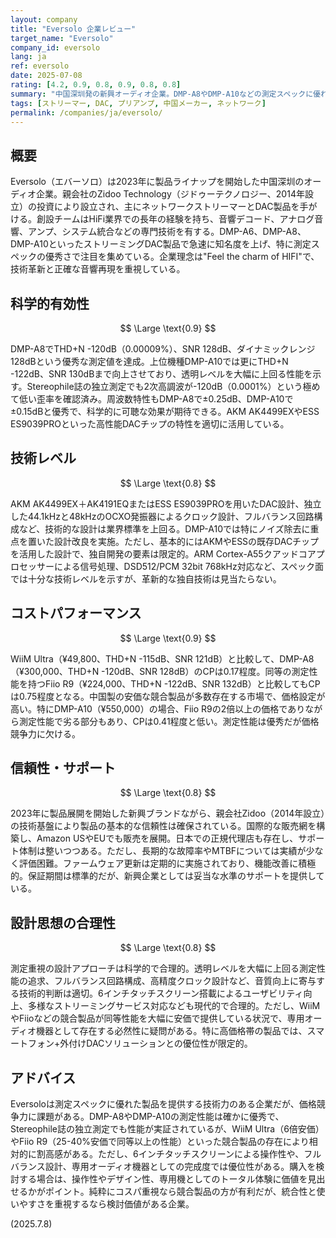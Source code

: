 ```yaml
---
layout: company
title: "Eversolo 企業レビュー"
target_name: "Eversolo"
company_id: eversolo
lang: ja
ref: eversolo
date: 2025-07-08
rating: [4.2, 0.9, 0.8, 0.9, 0.8, 0.8]
summary: "中国深圳発の新興オーディオ企業。DMP-A8やDMP-A10などの測定スペックに優れたストリーミングDAC製品で急成長。AKMやESS製DACを用いた技術的実力は高いが、コストパフォーマンスで競合に圧倒される。"
tags: [ストリーマー, DAC, プリアンプ, 中国メーカー, ネットワーク]
permalink: /companies/ja/eversolo/
---
```


## 概要

Eversolo（エバーソロ）は2023年に製品ライナップを開始した中国深圳のオーディオ企業。親会社のZidoo Technology（ジドゥーテクノロジー、2014年設立）の投資により設立され、主にネットワークストリーマーとDAC製品を手がける。創設チームはHiFi業界での長年の経験を持ち、音響デコード、アナログ音響、アンプ、システム統合などの専門技術を有する。DMP-A6、DMP-A8、DMP-A10といったストリーミングDAC製品で急速に知名度を上げ、特に測定スペックの優秀さで注目を集めている。企業理念は"Feel the charm of HIFI"で、技術革新と正確な音響再現を重視している。

## 科学的有効性

$$ \Large \text{0.9} $$

DMP-A8でTHD+N -120dB（0.00009%）、SNR 128dB、ダイナミックレンジ128dBという優秀な測定値を達成。上位機種DMP-A10では更にTHD+N -122dB、SNR 130dBまで向上させており、透明レベルを大幅に上回る性能を示す。Stereophile誌の独立測定でも2次高調波が-120dB（0.0001%）という極めて低い歪率を確認済み。周波数特性もDMP-A8で±0.25dB、DMP-A10で±0.15dBと優秀で、科学的に可聴な効果が期待できる。AKM AK4499EXやESS ES9039PROといった高性能DACチップの特性を適切に活用している。

## 技術レベル

$$ \Large \text{0.8} $$

AKM AK4499EX＋AK4191EQまたはESS ES9039PROを用いたDAC設計、独立した44.1kHzと48kHzのOCXO発振器によるクロック設計、フルバランス回路構成など、技術的な設計は業界標準を上回る。DMP-A10では特にノイズ除去に重点を置いた設計改良を実施。ただし、基本的にはAKMやESSの既存DACチップを活用した設計で、独自開発の要素は限定的。ARM Cortex-A55クアッドコアプロセッサーによる信号処理、DSD512/PCM 32bit 768kHz対応など、スペック面では十分な技術レベルを示すが、革新的な独自技術は見当たらない。

## コストパフォーマンス

$$ \Large \text{0.9} $$

WiiM Ultra（¥49,800、THD+N -115dB、SNR 121dB）と比較して、DMP-A8（¥300,000、THD+N -120dB、SNR 128dB）のCPは0.17程度。同等の測定性能を持つFiio R9（¥224,000、THD+N -122dB、SNR 132dB）と比較してもCPは0.75程度となる。中国製の安価な競合製品が多数存在する市場で、価格設定が高い。特にDMP-A10（¥550,000）の場合、Fiio R9の2倍以上の価格でありながら測定性能で劣る部分もあり、CPは0.41程度と低い。測定性能は優秀だが価格競争力に欠ける。

## 信頼性・サポート

$$ \Large \text{0.8} $$

2023年に製品展開を開始した新興ブランドながら、親会社Zidoo（2014年設立）の技術基盤により製品の基本的な信頼性は確保されている。国際的な販売網を構築し、Amazon USやEUでも販売を展開。日本での正規代理店も存在し、サポート体制は整いつつある。ただし、長期的な故障率やMTBFについては実績が少なく評価困難。ファームウェア更新は定期的に実施されており、機能改善に積極的。保証期間は標準的だが、新興企業としては妥当な水準のサポートを提供している。

## 設計思想の合理性

$$ \Large \text{0.8} $$

測定重視の設計アプローチは科学的で合理的。透明レベルを大幅に上回る測定性能の追求、フルバランス回路構成、高精度クロック設計など、音質向上に寄与する技術的判断は適切。6インチタッチスクリーン搭載によるユーザビリティ向上、多様なストリーミングサービス対応なども現代的で合理的。ただし、WiiMやFiioなどの競合製品が同等性能を大幅に安価で提供している状況で、専用オーディオ機器として存在する必然性に疑問がある。特に高価格帯の製品では、スマートフォン+外付けDACソリューションとの優位性が限定的。

## アドバイス

Eversoloは測定スペックに優れた製品を提供する技術力のある企業だが、価格競争力に課題がある。DMP-A8やDMP-A10の測定性能は確かに優秀で、Stereophile誌の独立測定でも性能が実証されているが、WiiM Ultra（6倍安価）やFiio R9（25-40%安価で同等以上の性能）といった競合製品の存在により相対的に割高感がある。ただし、6インチタッチスクリーンによる操作性や、フルバランス設計、専用オーディオ機器としての完成度では優位性がある。購入を検討する場合は、操作性やデザイン性、専用機としてのトータル体験に価値を見出せるかがポイント。純粋にコスパ重視なら競合製品の方が有利だが、統合性と使いやすさを重視するなら検討価値がある企業。

(2025.7.8)